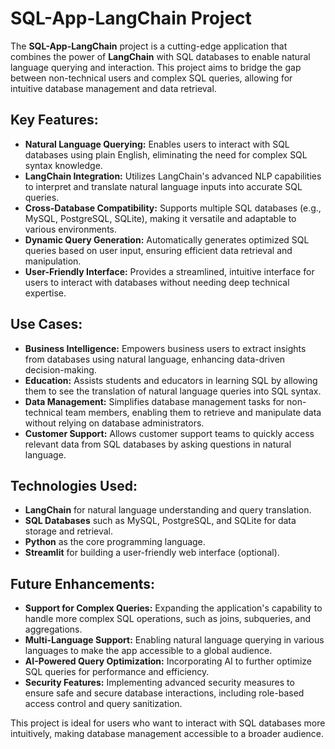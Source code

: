 # **SQL-App-LangChain Project**

The **SQL-App-LangChain** project is a cutting-edge application that combines the power of **LangChain** with SQL databases to enable natural language querying and interaction. This project aims to bridge the gap between non-technical users and complex SQL queries, allowing for intuitive database management and data retrieval.

## **Key Features:**
- **Natural Language Querying:** Enables users to interact with SQL databases using plain English, eliminating the need for complex SQL syntax knowledge.
- **LangChain Integration:** Utilizes LangChain's advanced NLP capabilities to interpret and translate natural language inputs into accurate SQL queries.
- **Cross-Database Compatibility:** Supports multiple SQL databases (e.g., MySQL, PostgreSQL, SQLite), making it versatile and adaptable to various environments.
- **Dynamic Query Generation:** Automatically generates optimized SQL queries based on user input, ensuring efficient data retrieval and manipulation.
- **User-Friendly Interface:** Provides a streamlined, intuitive interface for users to interact with databases without needing deep technical expertise.

## **Use Cases:**
- **Business Intelligence:** Empowers business users to extract insights from databases using natural language, enhancing data-driven decision-making.
- **Education:** Assists students and educators in learning SQL by allowing them to see the translation of natural language queries into SQL syntax.
- **Data Management:** Simplifies database management tasks for non-technical team members, enabling them to retrieve and manipulate data without relying on database administrators.
- **Customer Support:** Allows customer support teams to quickly access relevant data from SQL databases by asking questions in natural language.

## **Technologies Used:**
- **LangChain** for natural language understanding and query translation.
- **SQL Databases** such as MySQL, PostgreSQL, and SQLite for data storage and retrieval.
- **Python** as the core programming language.
- **Streamlit** for building a user-friendly web interface (optional).

## **Future Enhancements:**
- **Support for Complex Queries:** Expanding the application's capability to handle more complex SQL operations, such as joins, subqueries, and aggregations.
- **Multi-Language Support:** Enabling natural language querying in various languages to make the app accessible to a global audience.
- **AI-Powered Query Optimization:** Incorporating AI to further optimize SQL queries for performance and efficiency.
- **Security Features:** Implementing advanced security measures to ensure safe and secure database interactions, including role-based access control and query sanitization.

This project is ideal for users who want to interact with SQL databases more intuitively, making database management accessible to a broader audience.
